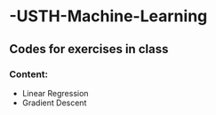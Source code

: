# -USTH-Machine-Learning

## Codes for exercises in class

### Content:
- Linear Regression
- Gradient Descent
